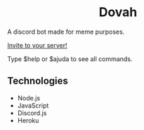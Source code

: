 <h1 align="center">
  Dovah
</h1>

A discord bot made for meme purposes.

[Invite to your server!](https://discord.com/oauth2/authorize?client_id=810427321453772801&scope=bot)

Type $help or $ajuda to see all commands.

## Technologies

* Node.js
* JavaScript
* Discord.js
* Heroku
